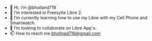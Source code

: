 - 👋 Hi, I’m @bholland716
- 👀 I’m interested in Freesytle Libre 2.
- 🌱 I’m currently learning how to use my Libre with my Cell Phone and Smartwatch.
- 💞️ I’m looking to collaborate on Libre App's.
- 📫 How to reach me bhollnad716@gmail.com

<!---
bholland716/bholland716 is a ✨ special ✨ repository because its `README.md` (this file) appears on your GitHub profile.
You can click the Preview link to take a look at your changes.
--->
